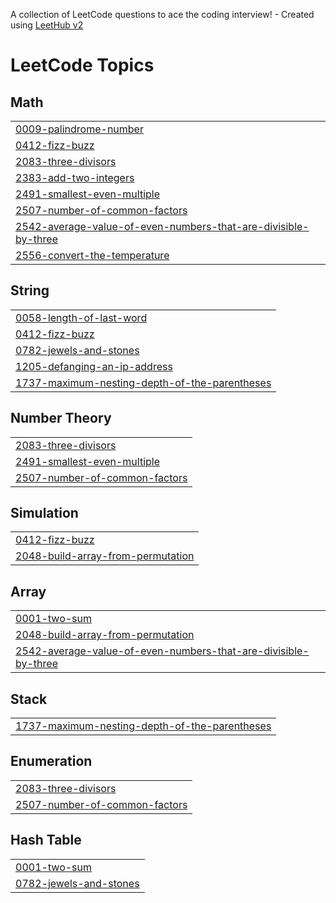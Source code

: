 A collection of LeetCode questions to ace the coding interview! - Created using [LeetHub v2](https://github.com/arunbhardwaj/LeetHub-2.0)
<!---LeetCode Topics Start-->
# LeetCode Topics
## Math
|  |
| ------- |
| [0009-palindrome-number](https://github.com/NaveenThomas21/leet-code/tree/master/0009-palindrome-number) |
| [0412-fizz-buzz](https://github.com/NaveenThomas21/leet-code/tree/master/0412-fizz-buzz) |
| [2083-three-divisors](https://github.com/NaveenThomas21/leet-code/tree/master/2083-three-divisors) |
| [2383-add-two-integers](https://github.com/NaveenThomas21/leet-code/tree/master/2383-add-two-integers) |
| [2491-smallest-even-multiple](https://github.com/NaveenThomas21/leet-code/tree/master/2491-smallest-even-multiple) |
| [2507-number-of-common-factors](https://github.com/NaveenThomas21/leet-code/tree/master/2507-number-of-common-factors) |
| [2542-average-value-of-even-numbers-that-are-divisible-by-three](https://github.com/NaveenThomas21/leet-code/tree/master/2542-average-value-of-even-numbers-that-are-divisible-by-three) |
| [2556-convert-the-temperature](https://github.com/NaveenThomas21/leet-code/tree/master/2556-convert-the-temperature) |
## String
|  |
| ------- |
| [0058-length-of-last-word](https://github.com/NaveenThomas21/leet-code/tree/master/0058-length-of-last-word) |
| [0412-fizz-buzz](https://github.com/NaveenThomas21/leet-code/tree/master/0412-fizz-buzz) |
| [0782-jewels-and-stones](https://github.com/NaveenThomas21/leet-code/tree/master/0782-jewels-and-stones) |
| [1205-defanging-an-ip-address](https://github.com/NaveenThomas21/leet-code/tree/master/1205-defanging-an-ip-address) |
| [1737-maximum-nesting-depth-of-the-parentheses](https://github.com/NaveenThomas21/leet-code/tree/master/1737-maximum-nesting-depth-of-the-parentheses) |
## Number Theory
|  |
| ------- |
| [2083-three-divisors](https://github.com/NaveenThomas21/leet-code/tree/master/2083-three-divisors) |
| [2491-smallest-even-multiple](https://github.com/NaveenThomas21/leet-code/tree/master/2491-smallest-even-multiple) |
| [2507-number-of-common-factors](https://github.com/NaveenThomas21/leet-code/tree/master/2507-number-of-common-factors) |
## Simulation
|  |
| ------- |
| [0412-fizz-buzz](https://github.com/NaveenThomas21/leet-code/tree/master/0412-fizz-buzz) |
| [2048-build-array-from-permutation](https://github.com/NaveenThomas21/leet-code/tree/master/2048-build-array-from-permutation) |
## Array
|  |
| ------- |
| [0001-two-sum](https://github.com/NaveenThomas21/leet-code/tree/master/0001-two-sum) |
| [2048-build-array-from-permutation](https://github.com/NaveenThomas21/leet-code/tree/master/2048-build-array-from-permutation) |
| [2542-average-value-of-even-numbers-that-are-divisible-by-three](https://github.com/NaveenThomas21/leet-code/tree/master/2542-average-value-of-even-numbers-that-are-divisible-by-three) |
## Stack
|  |
| ------- |
| [1737-maximum-nesting-depth-of-the-parentheses](https://github.com/NaveenThomas21/leet-code/tree/master/1737-maximum-nesting-depth-of-the-parentheses) |
## Enumeration
|  |
| ------- |
| [2083-three-divisors](https://github.com/NaveenThomas21/leet-code/tree/master/2083-three-divisors) |
| [2507-number-of-common-factors](https://github.com/NaveenThomas21/leet-code/tree/master/2507-number-of-common-factors) |
## Hash Table
|  |
| ------- |
| [0001-two-sum](https://github.com/NaveenThomas21/leet-code/tree/master/0001-two-sum) |
| [0782-jewels-and-stones](https://github.com/NaveenThomas21/leet-code/tree/master/0782-jewels-and-stones) |
<!---LeetCode Topics End-->